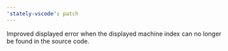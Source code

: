 ```yaml
---
'stately-vscode': patch
---
```


Improved displayed error when the displayed machine index can no longer be found in the source code.
